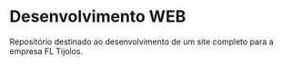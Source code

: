 # Desenvolvimento WEB
Repositório destinado ao desenvolvimento de um site completo para a empresa FL Tijolos.
